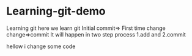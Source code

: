 # Learning-git-demo
Learning git 
here we learn git 
Initial commit=> First time change
<br>
change=>commit It will happen in two step process 1.add and 2.commit

hellow i change some code